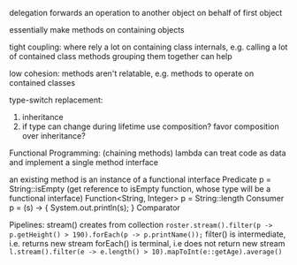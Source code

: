 <!-- SPDX-License-Identifier: zlib-acknowledgement -->

delegation forwards an operation to another object on behalf of first object

essentially make methods on containing objects

tight coupling:
where rely a lot on containing class internals, 
e.g. calling a lot of contained class methods
grouping them together can help

low cohesion:
methods aren't relatable,
e.g. methods to operate on contained classes 

type-switch replacement:
1. inheritance
2. if type can change during lifetime use composition?
favor composition over inheritance?

Functional Programming: (chaining methods)
lambda can treat code as data and implement a single method interface

an existing method is an instance of a functional interface
Predicate<String> p = String::isEmpty (get reference to isEmpty function, whose type will be a functional interface)
Function<String, Integer> p = String::length
Consumer<String> p = (s) -> { System.out.println(s); }
Comparator<Object> 

Pipelines:
stream() creates from collection
`roster.stream().filter(p -> p.getHeight() > 190).forEach(p -> p.printName());`
filter() is intermediate, i.e. returns new stream
forEach() is terminal, i.e does not return new stream
`l.stream().filter(e -> e.length() > 10).mapToInt(e::getAge).average()`



